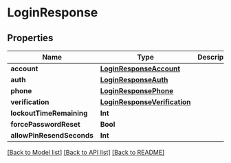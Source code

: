 # LoginResponse

## Properties
Name | Type | Description | Notes
------------ | ------------- | ------------- | -------------
**account** | [**LoginResponseAccount**](LoginResponseAccount.md) |  | 
**auth** | [**LoginResponseAuth**](LoginResponseAuth.md) |  | 
**phone** | [**LoginResponsePhone**](LoginResponsePhone.md) |  | 
**verification** | [**LoginResponseVerification**](LoginResponseVerification.md) |  | 
**lockoutTimeRemaining** | **Int** |  | 
**forcePasswordReset** | **Bool** |  | 
**allowPinResendSeconds** | **Int** |  | 

[[Back to Model list]](../README.md#documentation-for-models) [[Back to API list]](../README.md#documentation-for-api-endpoints) [[Back to README]](../README.md)


